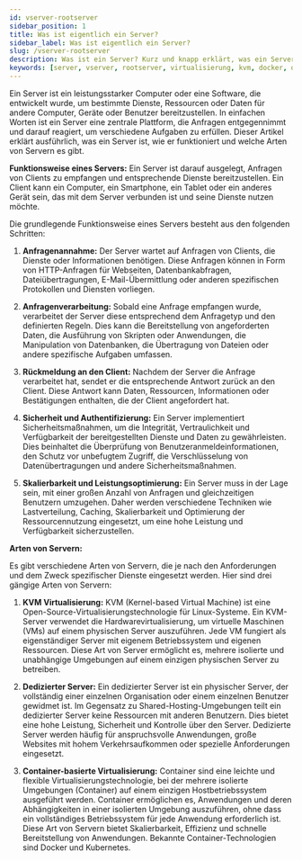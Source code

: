 ```yaml
---
id: vserver-rootserver
sidebar_position: 1
title: Was ist eigentlich ein Server?
sidebar_label: Was ist eigentlich ein Server?
slug: /vserver-rootserver
description: Was ist ein Server? Kurz und knapp erklärt, was ein Server ist und wo die wesentlichen Unterschiede in der Virtualisierung sind.
keywords: [server, vserver, rootserver, virtualisierung, kvm, docker, openvz, lxc, dedizierte server]
---
```



Ein Server ist ein leistungsstarker Computer oder eine Software, die entwickelt wurde, um bestimmte Dienste, Ressourcen oder Daten für andere Computer, Geräte oder Benutzer bereitzustellen. In einfachen Worten ist ein Server eine zentrale Plattform, die Anfragen entgegennimmt und darauf reagiert, um verschiedene Aufgaben zu erfüllen. Dieser Artikel erklärt ausführlich, was ein Server ist, wie er funktioniert und welche Arten von Servern es gibt.

**Funktionsweise eines Servers:**
Ein Server ist darauf ausgelegt, Anfragen von Clients zu empfangen und entsprechende Dienste bereitzustellen. Ein Client kann ein Computer, ein Smartphone, ein Tablet oder ein anderes Gerät sein, das mit dem Server verbunden ist und seine Dienste nutzen möchte.

Die grundlegende Funktionsweise eines Servers besteht aus den folgenden Schritten:

1. **Anfragenannahme:** Der Server wartet auf Anfragen von Clients, die Dienste oder Informationen benötigen. Diese Anfragen können in Form von HTTP-Anfragen für Webseiten, Datenbankabfragen, Dateiübertragungen, E-Mail-Übermittlung oder anderen spezifischen Protokollen und Diensten vorliegen.

2. **Anfragenverarbeitung:** Sobald eine Anfrage empfangen wurde, verarbeitet der Server diese entsprechend dem Anfragetyp und den definierten Regeln. Dies kann die Bereitstellung von angeforderten Daten, die Ausführung von Skripten oder Anwendungen, die Manipulation von Datenbanken, die Übertragung von Dateien oder andere spezifische Aufgaben umfassen.

3. **Rückmeldung an den Client:** Nachdem der Server die Anfrage verarbeitet hat, sendet er die entsprechende Antwort zurück an den Client. Diese Antwort kann Daten, Ressourcen, Informationen oder Bestätigungen enthalten, die der Client angefordert hat.

4. **Sicherheit und Authentifizierung:** Ein Server implementiert Sicherheitsmaßnahmen, um die Integrität, Vertraulichkeit und Verfügbarkeit der bereitgestellten Dienste und Daten zu gewährleisten. Dies beinhaltet die Überprüfung von Benutzeranmeldeinformationen, den Schutz vor unbefugtem Zugriff, die Verschlüsselung von Datenübertragungen und andere Sicherheitsmaßnahmen.

5. **Skalierbarkeit und Leistungsoptimierung:** Ein Server muss in der Lage sein, mit einer großen Anzahl von Anfragen und gleichzeitigen Benutzern umzugehen. Daher werden verschiedene Techniken wie Lastverteilung, Caching, Skalierbarkeit und Optimierung der Ressourcennutzung eingesetzt, um eine hohe Leistung und Verfügbarkeit sicherzustellen.

**Arten von Servern:**

Es gibt verschiedene Arten von Servern, die je nach den Anforderungen und dem Zweck spezifischer Dienste eingesetzt werden. Hier sind drei gängige Arten von Servern:

1. **KVM Virtualisierung:** KVM (Kernel-based Virtual Machine) ist eine Open-Source-Virtualisierungstechnologie für Linux-Systeme. Ein KVM-Server verwendet die Hardwarevirtualisierung, um virtuelle Maschinen (VMs) auf einem physischen Server auszuführen. Jede VM fungiert als eigenständiger Server mit eigenem Betriebssystem und eigenen Ressourcen. Diese Art von Server ermöglicht es, mehrere isolierte und unabhängige Umgebungen auf einem einzigen physischen Server zu betreiben.

2. **Dedizierter Server:** Ein dedizierter Server ist ein physischer Server, der vollständig einer einzelnen Organisation oder einem einzelnen Benutzer gewidmet ist. Im Gegensatz zu Shared-Hosting-Umgebungen teilt ein dedizierter Server keine Ressourcen mit anderen Benutzern. Dies bietet eine hohe Leistung, Sicherheit und Kontrolle über den Server. Dedizierte Server werden häufig für anspruchsvolle Anwendungen, große Websites mit hohem Verkehrsaufkommen oder spezielle Anforderungen eingesetzt.

3. **Container-basierte Virtualisierung:** Container sind eine leichte und flexible Virtualisierungstechnologie, bei der mehrere isolierte Umgebungen (Container) auf einem einzigen Hostbetriebssystem ausgeführt werden. Container ermöglichen es, Anwendungen und deren Abhängigkeiten in einer isolierten Umgebung auszuführen, ohne dass ein vollständiges Betriebssystem für jede Anwendung erforderlich ist. Diese Art von Servern bietet Skalierbarkeit, Effizienz und schnelle Bereitstellung von Anwendungen. Bekannte Container-Technologien sind Docker und Kubernetes.
